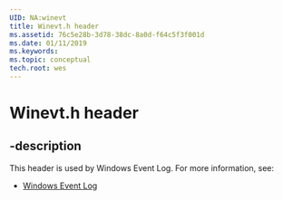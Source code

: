 ```yaml
---
UID: NA:winevt
title: Winevt.h header
ms.assetid: 76c5e28b-3d78-38dc-8a0d-f64c5f3f001d
ms.date: 01/11/2019
ms.keywords: 
ms.topic: conceptual
tech.root: wes
---
```


# Winevt.h header


## -description


This header is used by Windows Event Log. For more information, see:

- [Windows Event Log](../_wes/index.md)

